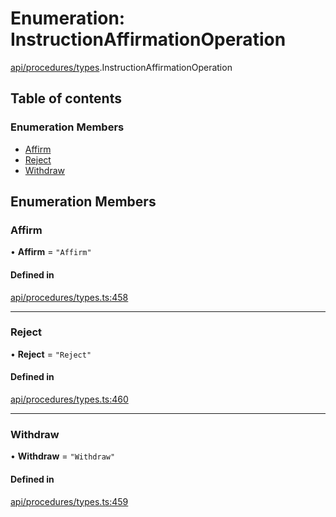 # Enumeration: InstructionAffirmationOperation

[api/procedures/types](../wiki/api.procedures.types).InstructionAffirmationOperation

## Table of contents

### Enumeration Members

- [Affirm](../wiki/api.procedures.types.InstructionAffirmationOperation#affirm)
- [Reject](../wiki/api.procedures.types.InstructionAffirmationOperation#reject)
- [Withdraw](../wiki/api.procedures.types.InstructionAffirmationOperation#withdraw)

## Enumeration Members

### Affirm

• **Affirm** = ``"Affirm"``

#### Defined in

[api/procedures/types.ts:458](https://github.com/PolymeshAssociation/polymesh-sdk/blob/3d14e829/src/api/procedures/types.ts#L458)

___

### Reject

• **Reject** = ``"Reject"``

#### Defined in

[api/procedures/types.ts:460](https://github.com/PolymeshAssociation/polymesh-sdk/blob/3d14e829/src/api/procedures/types.ts#L460)

___

### Withdraw

• **Withdraw** = ``"Withdraw"``

#### Defined in

[api/procedures/types.ts:459](https://github.com/PolymeshAssociation/polymesh-sdk/blob/3d14e829/src/api/procedures/types.ts#L459)
